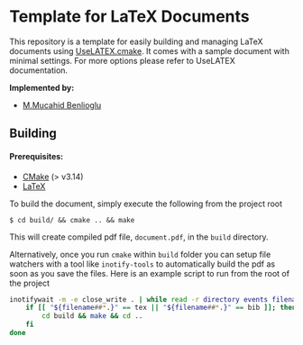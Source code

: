 # Template for LaTeX Documents

This repository is a template for easily building and managing LaTeX documents using
[UseLATEX.cmake](https://gitlab.kitware.com/kmorel/UseLATEX/). It comes with a sample
document with minimal settings. For more options please refer to UseLATEX documentation.

**Implemented by:**

* [M.Mucahid Benlioglu](https://github.com/mbenlioglu)

## Building
#### Prerequisites:

- [CMake](https://cmake.org/) (> v3.14)
- [LaTeX](https://www.latex-project.org/get/)

To build the document, simply execute the following from the project root

	$ cd build/ && cmake .. && make

This will create compiled pdf file, `document.pdf`, in the `build` directory.

Alternatively, once you run `cmake` within `build` folder you can setup file watchers with 
a tool like `inotify-tools` to automatically build the pdf as soon as you save the files.
Here is an example script to run from the root of the project

```bash
inotifywait -m -e close_write . | while read -r directory events filename; do 
	if [[ "${filename##*.}" == tex || "${filename##*.}" == bib ]]; then
		cd build && make && cd ..
	fi
done
```
